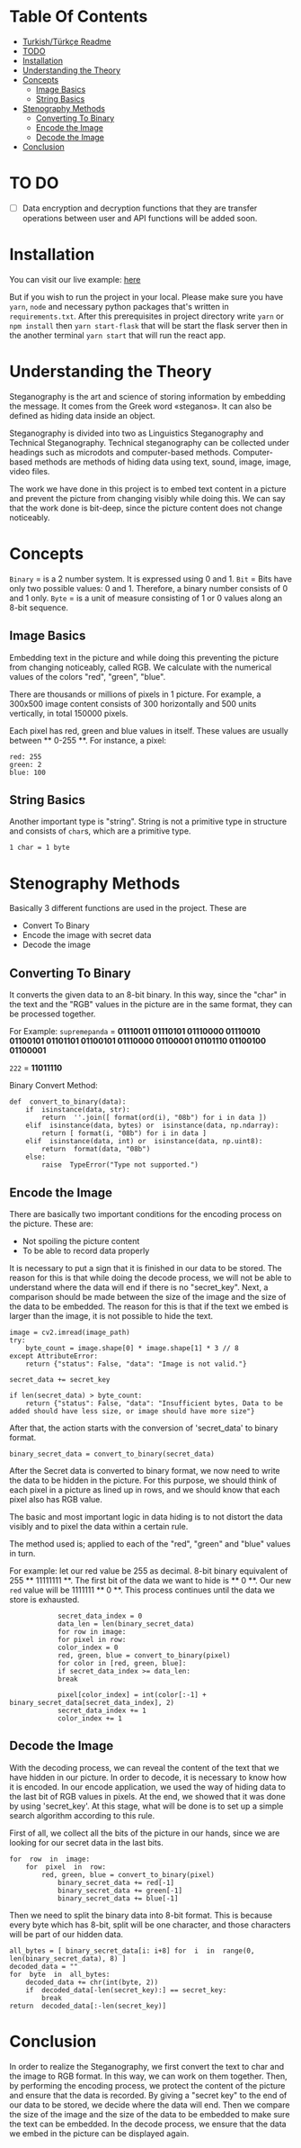 # Table Of Contents

- [Turkish/Türkçe Readme](https://github.com/supremepanda/fractal-image-steganography/blob/master/README.tr.md)
- [TODO](#to-do)
- [Installation](#installation)
- [Understanding the Theory](#understanding-the-theory)
- [Concepts](#concepts)
  - [Image Basics](#image-basics)
  - [String Basics](#string-basics)
- [Stenography Methods](#stenography-methods)
  - [Converting To Binary](#converting-to-binary)
  - [Encode the Image](#encode-the-image)
  - [Decode the Image](#decode-the-image)
- [Conclusion](#conclusion)

# TO DO
- [ ] Data encryption and decryption functions that they are transfer operations between user and API functions will be added soon.

# Installation

You can visit our live example: [here](https://supremepanda.github.io/fractal-image-steganography/)

But if you wish to run the project in your local. Please make sure you have `yarn`, `node` and necessary python packages that's written in `requirements.txt`.
After this prerequisites in project directory write `yarn` or `npm install` then `yarn start-flask` that will be start the flask server then in the another terminal
`yarn start` that will run the react app.

# Understanding the Theory

Steganography is the art and science of storing information by embedding the message.
It comes from the Greek word «steganos».
It can also be defined as hiding data inside an object.

Steganography is divided into two as Linguistics Steganography and Technical Steganography. Technical steganography can be collected under headings such as microdots and computer-based methods. Computer-based methods are methods of hiding data using text, sound, image, image, video files.

The work we have done in this project is to embed text content in a picture and prevent the picture from changing visibly while doing this.
We can say that the work done is bit-deep, since the picture content does not change noticeably.

# Concepts

`Binary` = is a 2 number system. It is expressed using 0 and 1.
`Bit` = Bits have only two possible values: 0 and 1. Therefore, a binary number consists of 0 and 1 only.
`Byte` = is a unit of measure consisting of 1 or 0 values along an 8-bit sequence.

## Image Basics

Embedding text in the picture and while doing this preventing the picture from changing noticeably, called RGB.
We calculate with the numerical values of the colors "red", "green", "blue".

There are thousands or millions of pixels in 1 picture. For example, a 300x500 image content consists of 300 horizontally and 500 units vertically, in total 150000 pixels.

Each pixel has red, green and blue values in itself. These values are usually between ** 0-255 **. For instance, a pixel:

    red: 255
    green: 2
    blue: 100

## String Basics

Another important type is "string". String is not a primitive type in structure and consists of `char`s, which are a primitive type.

`1 char = 1 byte`

# Stenography Methods

Basically 3 different functions are used in the project. These are

- Convert To Binary
- Encode the image with secret data
- Decode the image

## Converting To Binary

It converts the given data to an 8-bit binary. In this way, since the "char" in the text and the "RGB" values in the picture are in the same format, they can be processed together.

For Example: `supremepanda` = **01110011 01110101 01110000 01110010 01100101 01101101 01100101 01110000 01100001 01101110 01100100 01100001**

`222` = **11011110**

Binary Convert Method:

    def  convert_to_binary(data):
        if  isinstance(data, str):
    	    return  ''.join([ format(ord(i), "08b") for i in data ])
        elif  isinstance(data, bytes) or  isinstance(data, np.ndarray):
    	    return [ format(i, "08b") for i in data ]
        elif  isinstance(data, int) or  isinstance(data, np.uint8):
    		return  format(data, "08b")
    	else:
    		raise  TypeError("Type not supported.")

## Encode the Image

There are basically two important conditions for the encoding process on the picture. These are:

- Not spoiling the picture content
- To be able to record data properly

It is necessary to put a sign that it is finished in our data to be stored. The reason for this is that while doing the decode process, we will not be able to understand where the data will end if there is no "secret_key". Next, a comparison should be made between the size of the image and the size of the data to be embedded. The reason for this is that if the text we embed is larger than the image, it is not possible to hide the text.

    image = cv2.imread(image_path)
    try:
        byte_count = image.shape[0] * image.shape[1] * 3 // 8
    except AttributeError:
        return {"status": False, "data": "Image is not valid."}

    secret_data += secret_key

    if len(secret_data) > byte_count:
        return {"status": False, "data": "Insufficient bytes, Data to be added should have less size, or image should have more size"}

After that, the action starts with the conversion of 'secret_data' to binary format.

    binary_secret_data = convert_to_binary(secret_data)

After the Secret data is converted to binary format, we now need to write the data to be hidden in the picture. For this purpose, we should think of each pixel in a picture as lined up in rows, and we should know that each pixel also has RGB value.

The basic and most important logic in data hiding is to not distort the data visibly and to pixel the data within a certain rule.

The method used is; applied to each of the "red", "green" and "blue" values in turn.

For example: let our red value be 255 as decimal. 8-bit binary equivalent of 255 ** 11111111 **. The first bit of the data we want to hide is ** 0 **. Our new `red` value will be 1111111 ** 0 **. This process continues until the data we store is exhausted.

                secret_data_index = 0
                data_len = len(binary_secret_data)
                for row in image:
                for pixel in row:
                color_index = 0
                red, green, blue = convert_to_binary(pixel)
                for color in [red, green, blue]:
                if secret_data_index >= data_len:
                break

                pixel[color_index] = int(color[:-1] + binary_secret_data[secret_data_index], 2)
                secret_data_index += 1
                color_index += 1

## Decode the Image

With the decoding process, we can reveal the content of the text that we have hidden in our picture. In order to decode, it is necessary to know how it is encoded. In our encode application, we used the way of hiding data to the last bit of RGB values in pixels. At the end, we showed that it was done by using 'secret_key'. At this stage, what will be done is to set up a simple search algorithm according to this rule.

First of all, we collect all the bits of the picture in our hands, since we are looking for our secret data in the last bits.

    for  row  in  image:
        for  pixel  in  row:
    	    red, green, blue = convert_to_binary(pixel)
    		    binary_secret_data += red[-1]
    		    binary_secret_data += green[-1]
    		    binary_secret_data += blue[-1]

Then we need to split the binary data into 8-bit format. This is because every byte which has 8-bit, split will be one character, and those characters will be part of our hidden data.

    all_bytes = [ binary_secret_data[i: i+8] for  i  in  range(0, len(binary_secret_data), 8) ]
    decoded_data = ""
    for  byte  in  all_bytes:
    	decoded_data += chr(int(byte, 2))
    	if  decoded_data[-len(secret_key):] == secret_key:
    		break
    return  decoded_data[:-len(secret_key)]

# Conclusion

In order to realize the Steganography, we first convert the text to char and the image to RGB format. In this way, we can work on them together. Then, by performing the encoding process, we protect the content of the picture and ensure that the data is recorded.
By giving a "secret key" to the end of our data to be stored, we decide where the data will end. Then we compare the size of the image and the size of the data to be embedded to make sure the text can be embedded.
In the decode process, we ensure that the data we embed in the picture can be displayed again.
